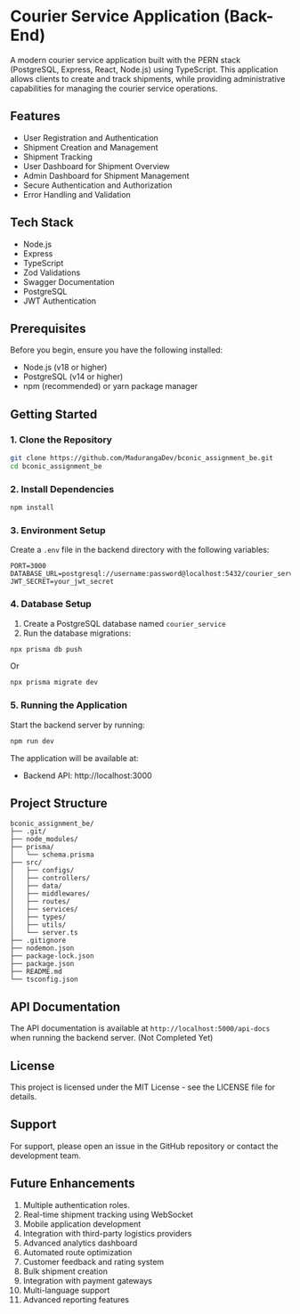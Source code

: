 # Courier Service Application (Back-End)

A modern courier service application built with the PERN stack (PostgreSQL, Express, React, Node.js) using TypeScript. This application allows clients to create and track shipments, while providing administrative capabilities for managing the courier service operations.

## Features

- User Registration and Authentication
- Shipment Creation and Management
- Shipment Tracking
- User Dashboard for Shipment Overview
- Admin Dashboard for Shipment Management
- Secure Authentication and Authorization
- Error Handling and Validation


## Tech Stack

- Node.js
- Express
- TypeScript
- Zod Validations
- Swagger Documentation
- PostgreSQL
- JWT Authentication

## Prerequisites

Before you begin, ensure you have the following installed:
- Node.js (v18 or higher)
- PostgreSQL (v14 or higher)
- npm (recommended) or yarn package manager

## Getting Started

### 1. Clone the Repository

```bash
git clone https://github.com/MadurangaDev/bconic_assignment_be.git
cd bconic_assignment_be
```

### 2. Install Dependencies

```bash
npm install
```

### 3. Environment Setup

Create a `.env` file in the backend directory with the following variables:

```env
PORT=3000
DATABASE_URL=postgresql://username:password@localhost:5432/courier_service
JWT_SECRET=your_jwt_secret
```

### 4. Database Setup

1. Create a PostgreSQL database named `courier_service`
2. Run the database migrations:

```bash
npx prisma db push
```
Or
```bash
npx prisma migrate dev
```

### 5. Running the Application


Start the backend server by running:
```bash
npm run dev
```


The application will be available at:
- Backend API: http://localhost:3000


## Project Structure

```
bconic_assignment_be/
├── .git/
├── node_modules/
├── prisma/
│   └── schema.prisma
├── src/
│   ├── configs/
│   ├── controllers/
│   ├── data/
│   ├── middlewares/
│   ├── routes/
│   ├── services/
│   ├── types/
│   ├── utils/
│   └── server.ts
├── .gitignore
├── nodemon.json
├── package-lock.json
├── package.json
├── README.md
└── tsconfig.json
```

## API Documentation

The API documentation is available at `http://localhost:5000/api-docs` when running the backend server.
(Not Completed Yet)

## License

This project is licensed under the MIT License - see the LICENSE file for details.

## Support

For support, please open an issue in the GitHub repository or contact the development team.

## Future Enhancements

1. Multiple authentication roles.
2. Real-time shipment tracking using WebSocket
3. Mobile application development
4. Integration with third-party logistics providers
5. Advanced analytics dashboard
6. Automated route optimization
7. Customer feedback and rating system
8. Bulk shipment creation
9. Integration with payment gateways
10. Multi-language support
11. Advanced reporting features